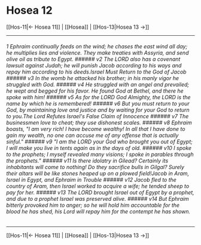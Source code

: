 # Hosea 12

[[Hos-11|← Hosea 11]] | [[Hosea]] | [[Hos-13|Hosea 13 →]]
***

###### 1 Ephraim continually feeds on the wind; he chases the east wind all day; he multiplies lies and violence. They make treaties with Assyria, and send olive oil as tribute to Egypt. ###### v2 The LORD also has a covenant lawsuit against Judah; he will punish Jacob according to his ways and repay him according to his deeds.Israel Must Return to the God of Jacob ###### v3 In the womb he attacked his brother; in his manly vigor he struggled with God. ###### v4 He struggled with an angel and prevailed; he wept and begged for his favor. He found God at Bethel, and there he spoke with him! ###### v5 As for the LORD God Almighty, the LORD is the name by which he is remembered! ###### v6 But you must return to your God, by maintaining love and justice and by waiting for your God to return to you.The Lord Refutes Israel's False Claim of Innocence ###### v7 The businessmen love to cheat; they use dishonest scales. ###### v8 Ephraim boasts, "I am very rich! I have become wealthy! In all that I have done to gain my wealth, no one can accuse me of any offense that is actually sinful." ###### v9 "I am the LORD your God who brought you out of Egypt; I will make you live in tents again as in the days of old. ###### v10 I spoke to the prophets; I myself revealed many visions; I spoke in parables through the prophets." ###### v11 Is there idolatry in Gilead? Certainly its inhabitants will come to nothing! Do they sacrifice bulls in Gilgal? Surely their altars will be like stones heaped up on a plowed field!Jacob in Aram, Israel in Egypt, and Ephraim in Trouble ###### v12 Jacob fled to the country of Aram, then Israel worked to acquire a wife; he tended sheep to pay for her. ###### v13 The LORD brought Israel out of Egypt by a prophet, and due to a prophet Israel was preserved alive. ###### v14 But Ephraim bitterly provoked him to anger; so he will hold him accountable for the blood he has shed, his Lord will repay him for the contempt he has shown.

***
[[Hos-11|← Hosea 11]] | [[Hosea]] | [[Hos-13|Hosea 13 →]]
